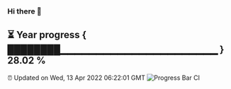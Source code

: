 ### Hi there 👋
⏳ Year progress { ████████▁▁▁▁▁▁▁▁▁▁▁▁▁▁▁▁▁▁▁▁▁▁ } 28.02 %
---
⏰ Updated on Wed, 13 Apr 2022 06:22:01 GMT
![Progress Bar CI](https://github.com/liununu/liununu/workflows/Progress%20Bar%20CI/badge.svg)
